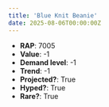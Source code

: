 ```yaml
---
title: 'Blue Knit Beanie'
date: 2025-08-06T00:00:00Z
---
```

- **RAP**: 7005
- **Value**: -1
- **Demand level**: -1
- **Trend**: -1
- **Projected?**: True
- **Hyped?**: True
- **Rare?**: True
